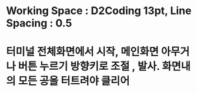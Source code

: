 # Working Space : D2Coding 13pt, Line Spacing : 0.5

# 터미널 전체화면에서 시작, 메인화면 아무거나 버튼 누르기 방향키로 조절 , 발사. 화면내의 모든 공을 터트려야 클리어
